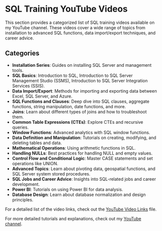# SQL Training YouTube Videos

This section provides a categorized list of SQL training videos available on my YouTube channel. These videos cover a wide range of topics from installation to advanced SQL functions, data import/export techniques, and career advice.

## Categories

- **Installation Series**: Guides on installing SQL Server and management tools.
- **SQL Basics**: Introduction to SQL, Introduction to SQL Server Management Studio (SSMS), Introduction to SQL Server Integration Services (SSIS).
- **Data Import/Export**: Methods for importing and exporting data between Excel, SQL Server, and Azure.
- **SQL Functions and Clauses**: Deep dive into SQL clauses, aggregate functions, string manipulation, date functions, and more.
- **Joins**: Learn about different types of joins and how to troubleshoot them.
- **Common Table Expressions (CTEs)**: Explore CTEs and recursive queries.
- **Window Functions**: Advanced analytics with SQL window functions.
- **Data Definition and Manipulation**: Tutorials on creating, modifying, and deleting tables and data.
- **Mathematical Operations**: Using arithmetic functions in SQL.
- **Handling NULLs**: Best practices for handling NULL and empty values.
- **Control Flow and Conditional Logic**: Master CASE statements and set operations like UNION.
- **Advanced Topics**: Learn about pivoting data, geospatial functions, and SQL Server system stored procedures.
- **SQL Jobs and Career Advice**: Insights into SQL-related jobs and career development.
- **Power BI**: Tutorials on using Power BI for data analysis.
- **Database Design**: Learn about database normalization and design principles.

For a detailed list of the video links, check out the [YouTube Video Links](youtube-video-links.md) file.

For more detailed tutorials and explanations, check out my [YouTube channel](https://www.youtube.com/@joeyblue1).
